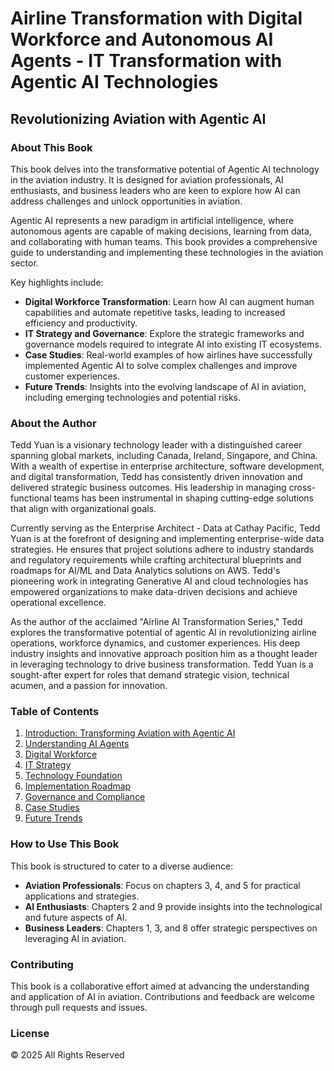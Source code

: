 # Airline Transformation with Digital Workforce and Autonomous AI Agents - IT Transformation with Agentic AI Technologies

## Revolutionizing Aviation with Agentic AI

### About This Book
This book delves into the transformative potential of Agentic AI technology in the aviation industry. It is designed for aviation professionals, AI enthusiasts, and business leaders who are keen to explore how AI can address challenges and unlock opportunities in aviation.

Agentic AI represents a new paradigm in artificial intelligence, where autonomous agents are capable of making decisions, learning from data, and collaborating with human teams. This book provides a comprehensive guide to understanding and implementing these technologies in the aviation sector.

Key highlights include:
- **Digital Workforce Transformation**: Learn how AI can augment human capabilities and automate repetitive tasks, leading to increased efficiency and productivity.
- **IT Strategy and Governance**: Explore the strategic frameworks and governance models required to integrate AI into existing IT ecosystems.
- **Case Studies**: Real-world examples of how airlines have successfully implemented Agentic AI to solve complex challenges and improve customer experiences.
- **Future Trends**: Insights into the evolving landscape of AI in aviation, including emerging technologies and potential risks.

### About the Author
Tedd Yuan is a visionary technology leader with a distinguished career spanning global markets, including Canada, Ireland, Singapore, and China. With a wealth of expertise in enterprise architecture, software development, and digital transformation, Tedd has consistently driven innovation and delivered strategic business outcomes. His leadership in managing cross-functional teams has been instrumental in shaping cutting-edge solutions that align with organizational goals.

Currently serving as the Enterprise Architect - Data at Cathay Pacific, Tedd Yuan is at the forefront of designing and implementing enterprise-wide data strategies. He ensures that project solutions adhere to industry standards and regulatory requirements while crafting architectural blueprints and roadmaps for AI/ML and Data Analytics solutions on AWS. Tedd's pioneering work in integrating Generative AI and cloud technologies has empowered organizations to make data-driven decisions and achieve operational excellence.

As the author of the acclaimed "Airline AI Transformation Series," Tedd explores the transformative potential of agentic AI in revolutionizing airline operations, workforce dynamics, and customer experiences. His deep industry insights and innovative approach position him as a thought leader in leveraging technology to drive business transformation. Tedd Yuan is a sought-after expert for roles that demand strategic vision, technical acumen, and a passion for innovation.

### Table of Contents

1. [Introduction: Transforming Aviation with Agentic AI](./chapters/chapter1_introduction.md)
2. [Understanding AI Agents](./chapters/chapter2_understanding_ai_agents.md)
3. [Digital Workforce](./chapters/chapter3_digital_workforce.md)
4. [IT Strategy](./chapters/chapter4_it_strategy.md)
5. [Technology Foundation](./chapters/chapter5_technology_foundation.md)
6. [Implementation Roadmap](./chapters/chapter6_implementation_roadmap.md)
7. [Governance and Compliance](./chapters/chapter7_governance_compliance.md)
8. [Case Studies](./chapters/chapter8_case_studies.md)
9. [Future Trends](./chapters/chapter9_future_trends.md)

### How to Use This Book
This book is structured to cater to a diverse audience:
- **Aviation Professionals**: Focus on chapters 3, 4, and 5 for practical applications and strategies.
- **AI Enthusiasts**: Chapters 2 and 9 provide insights into the technological and future aspects of AI.
- **Business Leaders**: Chapters 1, 3, and 8 offer strategic perspectives on leveraging AI in aviation.

### Contributing
This book is a collaborative effort aimed at advancing the understanding and application of AI in aviation. Contributions and feedback are welcome through pull requests and issues.

### License
© 2025 All Rights Reserved
